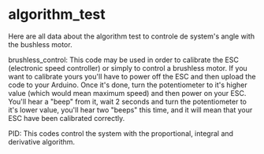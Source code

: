 # algorithm_test
Here are all data about the algorithm test to controle de system's angle with the bushless motor.

brushless_control:
This code may be used in order to calibrate the ESC (electronic speed controller) or simply to control a brushless motor. 
If you want to calibrate yours you'll have to power off the ESC and then upload the code to your Arduino. Once it's done, turn the potentiometer to it's higher value (which would mean maximum speed) and then power on your ESC. You'll hear a "beep" from it, wait 2 seconds and turn the potentiometer to it's lower value, you'll hear two "beeps" this time, and it will mean that your ESC have been calibrated correctly.

PID: 
This codes control the system with the proportional, integral and derivative algorithm.

